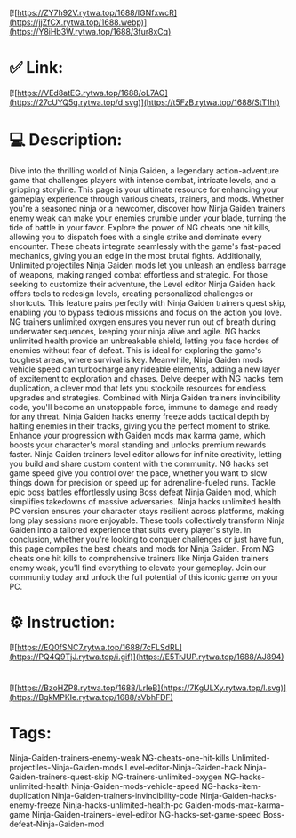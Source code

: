 [![https://ZY7h92V.rytwa.top/1688/IGNfxwcR](https://jjZfCX.rytwa.top/1688.webp)](https://Y8iHb3W.rytwa.top/1688/3fur8xCq)
# ✅ Link:
[![https://VEd8atEG.rytwa.top/1688/oL7AO](https://27cUYQ5q.rytwa.top/d.svg)](https://t5FzB.rytwa.top/1688/StT1ht)
# 💻 Description:
Dive into the thrilling world of Ninja Gaiden, a legendary action-adventure game that challenges players with intense combat, intricate levels, and a gripping storyline. This page is your ultimate resource for enhancing your gameplay experience through various cheats, trainers, and mods. Whether you're a seasoned ninja or a newcomer, discover how Ninja Gaiden trainers enemy weak can make your enemies crumble under your blade, turning the tide of battle in your favor.
Explore the power of NG cheats one hit kills, allowing you to dispatch foes with a single strike and dominate every encounter. These cheats integrate seamlessly with the game's fast-paced mechanics, giving you an edge in the most brutal fights. Additionally, Unlimited projectiles Ninja Gaiden mods let you unleash an endless barrage of weapons, making ranged combat effortless and strategic.
For those seeking to customize their adventure, the Level editor Ninja Gaiden hack offers tools to redesign levels, creating personalized challenges or shortcuts. This feature pairs perfectly with Ninja Gaiden trainers quest skip, enabling you to bypass tedious missions and focus on the action you love. NG trainers unlimited oxygen ensures you never run out of breath during underwater sequences, keeping your ninja alive and agile.
NG hacks unlimited health provide an unbreakable shield, letting you face hordes of enemies without fear of defeat. This is ideal for exploring the game's toughest areas, where survival is key. Meanwhile, Ninja Gaiden mods vehicle speed can turbocharge any rideable elements, adding a new layer of excitement to exploration and chases.
Delve deeper with NG hacks item duplication, a clever mod that lets you stockpile resources for endless upgrades and strategies. Combined with Ninja Gaiden trainers invincibility code, you'll become an unstoppable force, immune to damage and ready for any threat. Ninja Gaiden hacks enemy freeze adds tactical depth by halting enemies in their tracks, giving you the perfect moment to strike.
Enhance your progression with Gaiden mods max karma game, which boosts your character's moral standing and unlocks premium rewards faster. Ninja Gaiden trainers level editor allows for infinite creativity, letting you build and share custom content with the community. NG hacks set game speed give you control over the pace, whether you want to slow things down for precision or speed up for adrenaline-fueled runs.
Tackle epic boss battles effortlessly using Boss defeat Ninja Gaiden mod, which simplifies takedowns of massive adversaries. Ninja hacks unlimited health PC version ensures your character stays resilient across platforms, making long play sessions more enjoyable. These tools collectively transform Ninja Gaiden into a tailored experience that suits every player's style.
In conclusion, whether you're looking to conquer challenges or just have fun, this page compiles the best cheats and mods for Ninja Gaiden. From NG cheats one hit kills to comprehensive trainers like Ninja Gaiden trainers enemy weak, you'll find everything to elevate your gameplay. Join our community today and unlock the full potential of this iconic game on your PC.

# ⚙️ Instruction:
[![https://EQ0fSNC7.rytwa.top/1688/7cFLSdRL](https://PQ4Q9TjJ.rytwa.top/i.gif)](https://E5TrJUP.rytwa.top/1688/AJ894)
#
[![https://BzoHZP8.rytwa.top/1688/LrIeB](https://7KgULXy.rytwa.top/l.svg)](https://BgkMPKIe.rytwa.top/1688/sVbhFDF)
# Tags:
Ninja-Gaiden-trainers-enemy-weak NG-cheats-one-hit-kills Unlimited-projectiles-Ninja-Gaiden-mods Level-editor-Ninja-Gaiden-hack Ninja-Gaiden-trainers-quest-skip NG-trainers-unlimited-oxygen NG-hacks-unlimited-health Ninja-Gaiden-mods-vehicle-speed NG-hacks-item-duplication Ninja-Gaiden-trainers-invincibility-code Ninja-Gaiden-hacks-enemy-freeze Ninja-hacks-unlimited-health-pc Gaiden-mods-max-karma-game Ninja-Gaiden-trainers-level-editor NG-hacks-set-game-speed Boss-defeat-Ninja-Gaiden-mod





